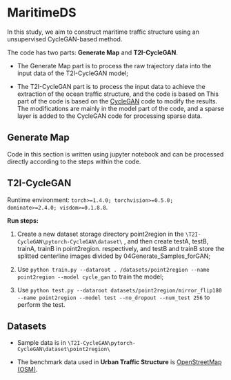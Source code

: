 # MaritimeDS

In this study, we aim to construct maritime traffic structure using an unsupervised CycleGAN-based method.

The code has two parts: **Generate Map** and **T2I-CycleGAN**. 

* The Generate Map part is to process the raw trajectory data into the input data of the T2I-CycleGAN model; 

* The T2I-CycleGAN part is to process the input data to achieve the extraction of the ocean traffic structure, and the code is based on This part of the code is based on the [CycleGAN](https://github.com/junyanz/pytorch-CycleGAN-and-pix2pix) code to modify the results. The modifications are mainly in the model part of the code, and a sparse layer is added to the CycleGAN code for processing sparse data.

## Generate Map

Code in this section is written using jupyter notebook and can be processed directly according to the steps within the code.

## T2I-CycleGAN

Runtime environment: `torch>=1.4.0; torchvision>=0.5.0; dominate>=2.4.0; visdom>=0.1.8.8`.

**Run steps:**

1. Create a new dataset storage directory point2region in the `\T2I-CycleGAN\pytorch-CycleGAN\dataset\` , and then create testA, testB, trainA, trainB in point2region. respectively, and testB and trainB store the splitted centerline images divided by 04Generate_Samples_forGAN;

2. Use `python train.py --dataroot . /datasets/point2region --name point2region --model cycle_gan` to train the model;

3. Use `python test.py --dataroot datasets/point2region/mirror_flip180 --name point2region --model test --no_dropout --num_test 256` to perform the test.

## Datasets

* Sample data is in `\T2I-CycleGAN\pytorch-CycleGAN\dataset\point2region\`

* The benchmark data used in **Urban Traffic Structure** is [OpenStreetMap (OSM)](https://www.openstreetmap.org/).
  
